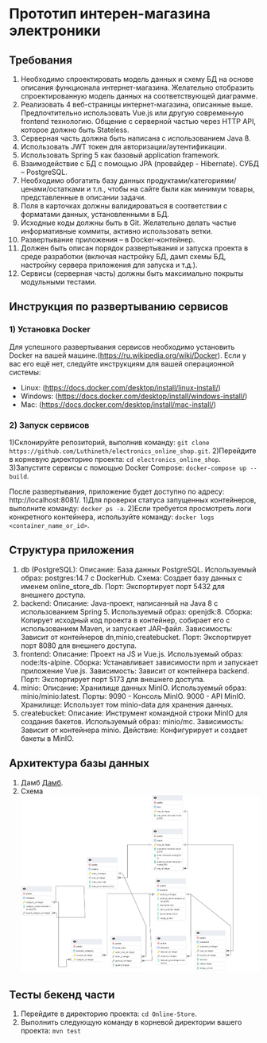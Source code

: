 # Прототип интерен-магазина электроники
## Требования
1. Необходимо спроектировать модель данных и схему БД на основе описания функционала интернет-магазина. 
   Желательно отобразить спроектированную модель данных на соответствующей диаграмме. 
2. Реализовать 4 веб-страницы интернет-магазина, описанные выше. 
   Предпочтительно использовать Vue.js или другую современную frontend технологию. 
   Общение с серверной частью через HTTP API, которое должно быть Stateless. 
3. Серверная часть должна быть написана с использованием Java 8. 
4. Использовать JWT токен для авторизации/аутентификации. 
5. Использовать Spring 5 как базовый application framework. 
6. Взаимодействие с БД с помощью JPA (провайдер - Hibernate). СУБД – PostgreSQL. 
7. Необходимо обогатить базу данных продуктами/категориями/ценами/остатками и т.п., 
   чтобы на сайте были как минимум товары, представленные в описании задачи. 
8. Поля в карточках должны валидироваться в соответствии с форматами данных, установленными в БД. 
9. Исходные коды должны быть в Git. Желательно делать частые информативные коммиты, активно использовать ветки. 
10. Развертывание приложения – в Docker-контейнер. 
11. Должен быть описан порядок развертывания и запуска проекта в среде разработки 
    (включая настройку БД, дамп схемы БД, настройку сервера приложения для запуска и т.д.). 
12. Сервисы (серверная часть) должны быть максимально покрыты модульными тестами.

## Инструкция по развертыванию сервисов
### 1) Установка Docker
Для успешного развертывания сервисов необходимо установить Docker на вашей машине.(https://ru.wikipedia.org/wiki/Docker).
Если у вас его ещё нет, следуйте инструкциям для вашей операционной системы:

* Linux: (https://docs.docker.com/desktop/install/linux-install/)
* Windows: (https://docs.docker.com/desktop/install/windows-install/)
* Mac: (https://docs.docker.com/desktop/install/mac-install/)

### 2) Запуск сервисов
1)Склонируйте репозиторий, выполнив команду: `git clone https://github.com/Luthineth/electronics_online_shop.git`.
2)Перейдите в корневую директорию проекта: `cd electronics_online_shop`.
3)Запустите сервисы с помощью Docker Compose: `docker-compose up --build`.

После развертывания, приложение будет доступно по адресу: http://localhost:8081/.
1)Для проверки статуса запущенных контейнеров, выполните команду: `docker ps -a`.
2)Если требуется просмотреть логи конкретного контейнера, используйте команду: `docker logs <container_name_or_id>`.

## Структура приложения 
1) db (PostgreSQL):
   Описание: База данных PostgreSQL.
   Используемый образ: postgres:14.7 с DockerHub.
   Схема: Создает базу данных с именем online_store_db.
   Порт: Экспортирует порт 5432 для внешнего доступа.
2) backend:
   Описание: Java-проект, написанный на Java 8 с использованием Spring 5.
   Используемый образ: openjdk:8.
   Сборка: Копирует исходный код проекта в контейнер, собирает его с использованием Maven, и запускает JAR-файл.
   Зависимость: Зависит от контейнеров dn,minio,createbucket.
   Порт: Экспортирует порт 8080 для внешнего доступа.
3) frontend:
   Описание: Проект на JS и Vue.js.
   Используемый образ: node:lts-alpine.
   Сборка: Устанавливает зависимости npm и запускает приложение Vue.js.
   Зависимость: Зависит от контейнера backend.
   Порт: Экспортирует порт 5173 для внешнего доступа.
4) minio:
   Описание: Хранилище данных MinIO.
   Используемый образ: minio/minio:latest.
   Порты:
   9090 - Консоль MinIO.
   9000 - API MinIO.
   Хранилище: Использует том minio-data для хранения данных.
5) createbucket:
   Описание: Инструмент командной строки MinIO для создания бакетов.
   Используемый образ: minio/mc.
   Зависимость: Зависит от контейнера minio.
   Действие: Конфигурирует и создает бакеты в MinIO.

## Архитектура базы данных
1) Дамб [Дамб](https://github.com/Luthineth/electronics_online_shop/blob/main/Online-Store/src/main/resources/db/01_model.sql).
2) Схема ![Схема базы данных](./schema_data_base.png)

## Тесты бекенд части
1) Перейдите в директорию проекта: `cd Online-Store`.
2) Выполнить следующую команду в корневой директории вашего проекта: `mvn test`